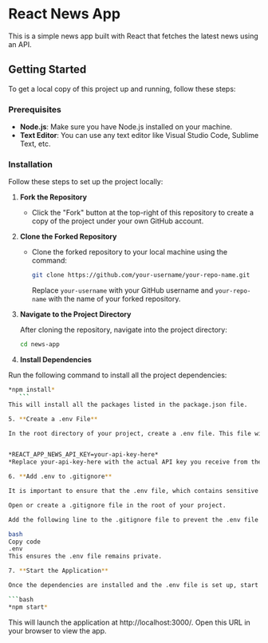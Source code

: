 # React News App

This is a simple news app built with React that fetches the latest news using an API.

## Getting Started

To get a local copy of this project up and running, follow these steps:

### Prerequisites

- **Node.js**: Make sure you have Node.js installed on your machine.
- **Text Editor**: You can use any text editor like Visual Studio Code, Sublime Text, etc.

### Installation

Follow these steps to set up the project locally:

1. **Fork the Repository**

   - Click the "Fork" button at the top-right of this repository to create a copy of the project under your own GitHub account.

2. **Clone the Forked Repository**

   - Clone the forked repository to your local machine using the command:

     ```bash
     git clone https://github.com/your-username/your-repo-name.git
     ```

     Replace `your-username` with your GitHub username and `your-repo-name` with the name of your forked repository.

3. **Navigate to the Project Directory**

   After cloning the repository, navigate into the project directory:

   ```bash
   cd news-app

4. **Install Dependencies**

Run the following command to install all the project dependencies:

 ```bash
*npm install*
    ```
This will install all the packages listed in the package.json file.

5. **Create a .env File**

In the root directory of your project, create a .env file. This file will be used to store your API key securely:


*REACT_APP_NEWS_API_KEY=your-api-key-here*
*Replace your-api-key-here with the actual API key you receive from the news API provider (e.g., NewsAPI).*

6. **Add .env to .gitignore**

It is important to ensure that the .env file, which contains sensitive data (like your API key), is not committed to version control.

Open or create a .gitignore file in the root of your project.

Add the following line to the .gitignore file to prevent the .env file from being tracked by Git:

bash
Copy code
.env
This ensures the .env file remains private.

7. **Start the Application**

Once the dependencies are installed and the .env file is set up, start the development server with the following command:

 ```bash
*npm start*
```
This will launch the application at http://localhost:3000/. Open this URL in your browser to view the app.